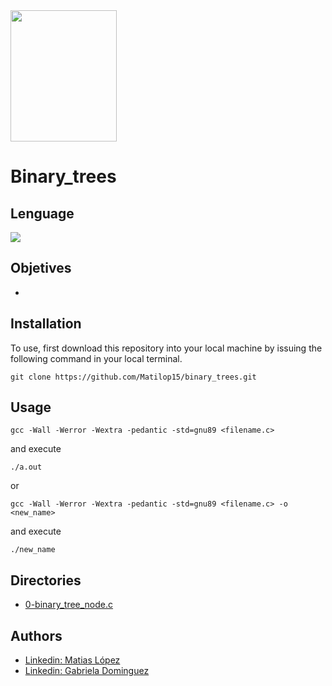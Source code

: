 <img src="https://blog.holbertonschool.com/wp-content/uploads/2020/04/unnamed-2.png" width="170" height="210">

# Binary_trees

## Lenguage
<img src="https://img.icons8.com/color/50/000000/c-programming.png">

## Objetives

- 

## Installation
To use, first download  this repository into your local machine by issuing the following command in your local terminal. 
```
git clone https://github.com/Matilop15/binary_trees.git
```

## Usage
```
gcc -Wall -Werror -Wextra -pedantic -std=gnu89 <filename.c>
```
and execute
```
./a.out
```
or 
```
gcc -Wall -Werror -Wextra -pedantic -std=gnu89 <filename.c> -o <new_name>
```
and execute 
```
./new_name
```

## Directories

- [0-binary_tree_node.c]()

## Authors
- [Linkedin: Matias López](https://uy.linkedin.com/in/matias-l%C3%B3pez-777796194?trk=people-guest_people_search-card)
- [Linkedin: Gabriela Dominguez](https://www.linkedin.com/in/maria-gabriela-dominguez-bb95b41a6/)

